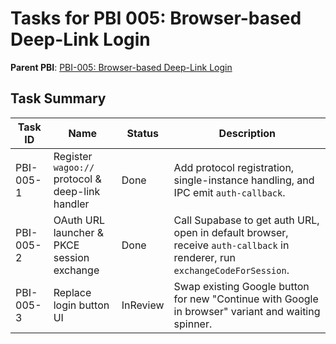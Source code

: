 # Tasks for PBI 005: Browser-based Deep-Link Login

**Parent PBI**: [PBI-005: Browser-based Deep-Link Login](./prd.md)

## Task Summary

| Task ID | Name | Status | Description |
|---------|------|--------|-------------|
| PBI-005-1 | Register `wagoo://` protocol & deep-link handler | Done | Add protocol registration, single-instance handling, and IPC emit `auth-callback`. |
| PBI-005-2 | OAuth URL launcher & PKCE session exchange | Done | Call Supabase to get auth URL, open in default browser, receive `auth-callback` in renderer, run `exchangeCodeForSession`. |
| PBI-005-3 | Replace login button UI | InReview | Swap existing Google button for new "Continue with Google in browser" variant and waiting spinner. | 